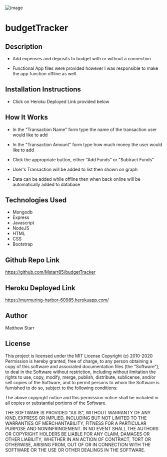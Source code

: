 ![image](https://user-images.githubusercontent.com/53281244/75939209-90a32c80-5e57-11ea-8466-84f47640f9ac.png)

# budgetTracker

## Description 

 * Add expenses and deposits to budget with or without a connection

 * Functional App files were provided however I was responsible to make the app function offline as well.
 
## Installation Instructions

 * Click on Heroku Deployed Link provided below
 
## How It Works

 * In the "Transaction Name" form type the name of the transaction user would like to add
 
 * In the "Transaction Amount" form type how much money the user would like to add
 
 * Click the appropriate button, either "Add Funds" or "Subtract Funds"
 
 * User's Transaction will be added to list then shown on graph
 
 * Data can be added while offline then when back online will be automatically added to database
 
## Technologies Used

 * Mongodb
 * Express
 * Javascript
 * NodeJS
 * HTML
 * CSS
 * Bootstrap

  
## Github Repo Link

https://github.com/Mstarr85/budgetTracker


## Heroku Deployed Link

https://murmuring-harbor-60985.herokuapp.com/

## Author

Matthew Starr

## License

This project is licensed under the MIT License Copyright (c) 2010-2020 Permission is hereby granted, free of charge, to any person obtaining a copy of this software and associated documentation files (the "Software"), to deal in the Software without restriction, including without limitation the rights to use, copy, modify, merge, publish, distribute, sublicense, and/or sell copies of the Software, and to permit persons to whom the Software is furnished to do so, subject to the following conditions:

The above copyright notice and this permission notice shall be included in all copies or substantial portions of the Software.

THE SOFTWARE IS PROVIDED "AS IS", WITHOUT WARRANTY OF ANY KIND, EXPRESS OR IMPLIED, INCLUDING BUT NOT LIMITED TO THE WARRANTIES OF MERCHANTABILITY, FITNESS FOR A PARTICULAR PURPOSE AND NONINFRINGEMENT. IN NO EVENT SHALL THE AUTHORS OR COPYRIGHT HOLDERS BE LIABLE FOR ANY CLAIM, DAMAGES OR OTHER LIABILITY, WHETHER IN AN ACTION OF CONTRACT, TORT OR OTHERWISE, ARISING FROM, OUT OF OR IN CONNECTION WITH THE SOFTWARE OR THE USE OR OTHER DEALINGS IN THE SOFTWARE.












